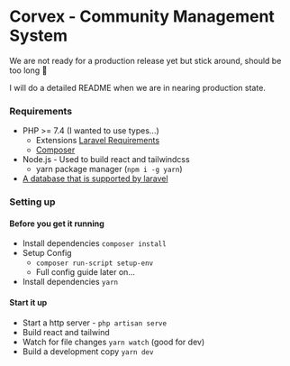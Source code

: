 # Corvex - Community Management System

We are not ready for a production release yet but stick around, should be too long 🤞

I will do a detailed README when we are in nearing production state.


### Requirements
 - PHP \>= 7.4 (I wanted to use types...)
   - Extensions [Laravel Requirements](https://laravel.com/docs/8.x/installation#server-requirements)
   - [Composer](https://getcomposer.org)
 - Node.js - Used to build react and tailwindcss
   - yarn package manager (`npm i -g yarn`)
 - [A database that is supported by laravel](https://laravel.com/docs/8.x/database#introduction)



### Setting up
#### Before you get it running
 - Install dependencies `composer install`
 - Setup Config
   - `composer run-script setup-env`
   - Full config guide later on...
 - Install dependencies `yarn`
 
#### Start it up
 - Start a http server - `php artisan serve` 
 - Build react and tailwind
  - Watch for file changes `yarn watch` (good for dev)
  - Build a development copy `yarn dev`  

